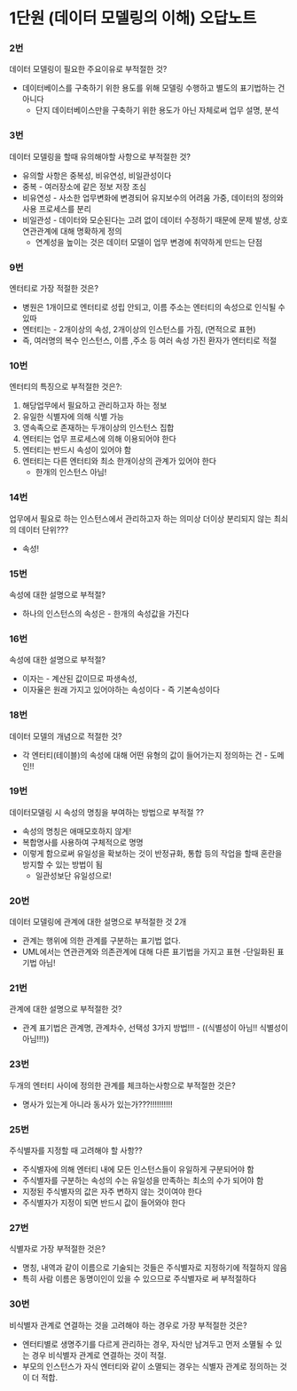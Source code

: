 # 1단원 (데이터 모델링의 이해) 오답노트



### 2번

데이터 모델링이 필요한 주요이유로 부적절한 것?

- 데이터베이스를 구축하기 위한 용도를 위해 모델링 수행하고 별도의 표기법하는 건 아니다
  - 단지 데이터베이스만을 구축하기 위한 용도가 아닌 자체로써 업무 설명, 분석



### 3번

데이터 모델링을 할때 유의해야할 사항으로 부적절한 것?

- 유의할 사항은 중복성, 비유연성, 비일관성이다
- 중복 - 여러장소에 같은 정보 저장 조심
- 비유연성 - 사소한 업무변화에 변경되어 유지보수의 어려움 가중, 데이터의 정의와 사용 프로세스를 분리
- 비일관성 - 데이터와 모순된다는 고려 없이 데이터 수정하기 때문에 문제 발생, 상호 연관관계에 대해 명확하게 정의
  - 연계성을 높이는 것은 데이터 모델이 업무 변경에 취약하게 만드는 단점



### 9번

엔터티로 가장 적절한 것은?

- 병원은 1개이므로 엔터티로 성립 안되고, 이름 주소는 엔터티의 속성으로 인식될 수 있따
- 엔터티는 - 2개이상의 속성, 2개이상의 인스턴스를 가짐, (면적으로 표현)
- 즉, 여러명의 복수 인스턴스, 이름 ,주소 등 여러 속성 가진 환자가 엔터티로 적절



### 10번

엔터티의 특징으로 부적절한 것은?:

1. 해당업무에서 필요하고 관리하고자 하는 정보
2. 유일한 식별자에 의해 식별 가능
3. 영속족으로 존재하는 두개이상의 인스턴스 집합
4. 엔터티는 업무 프로세스에 의해 이용되어야 한다
5. 엔터티는 반드시 속성이 있어야 함
6. 엔터티는 다른 엔터티와 최소 한개이상의 관계가 있어야 한다
   - 한개의 인스턴스 아님!



### 14번

업무에서 필요로 하는 인스턴스에서 관리하고자 하는 의미상 더이상 분리되지 않는 최쇠의 데이터 단위???

- 속성!



### 15번

속성에 대한 설명으로 부적절?

- 하나의 인스턴스의 속성은 - 한개의 속성값을 가진다



### 16번

속성에 대한 설명으로 부적절?

- 이자는 - 계산된 값이므로 파생속성, 
- 이자율은 원래 가지고 있어야하는 속성이다 - 즉 기본속성이다



### 18번

데이터 모델의 개념으로 적절한 것?

- 각 엔터티(테이블)의 속성에 대해 어떤 유형의 값이 들어가는지 정의하는 건 - 도메인!!



### 19번

데이터모델링 시 속성의 명칭을 부여하는 방법으로 부적절 ??

- 속성의 명칭은 애매모호하지 않게!
- 복합명사를 사용하여 구체적으로 명명
- 이렇게 함으로써 유일성을 확보하는 것이 반정규화, 통합 등의 작업을 할때 혼란을 방지할 수 있는 방법이 됨
  - 일관성보단 유일성으로!



### 20번

데이터 모델링에 관계에 대한 설명으로 부적절한 것 2개

-  관계는 행위에 의한 관계를 구분하는 표기법 없다.
- UML에서는 연관관계와 의존관계에 대해 다른 표기법을 가지고 표현 -단일화된 표기법 아님!



### 21번

관계에 대한 설명으로 부적절한 것?

- 관계 표기법은 관계명, 관계차수, 선택성 3가지 방법!!!  - ((식별성이 아님!! 식별성이 아님!!!))



### 23번

두개의 엔터티 사이에 정의한 관계를 체크하는사항으로 부적절한 것은?

- 명사가 있는게 아니라 동사가 있는가???!!!!!!!!!!



### 25번

주식별자를 지정할 때 고려해야 할 사항??

- 주식별자에 의해 엔터티 내에 모든 인스턴스들이 유일하게 구분되어야 함
- 주식별자를 구분하는 속성의 수는 유일성을 만족하는 최소의 수가 되어야 함
- 지정된 주식별자의 값은 자주 변하지 않는 것이여야 한다
- 주식별자가 지정이 되면 반드시 값이 들어와야  한다



### 27번

식별자로 가장 부적절한 것은?

- 명칭, 내역과 같이 이름으로 기술되는 것들은 주식별자로 지정하기에 적절하지 않음
- 특히 사람 이름은 동명이인이 있을 수 있으므로 주식별자로 써 부적절하다



### 30번

비식별자 관계로 연결하는 것을 고려해야 하는 경우로 가장 부적절한 것은?

- 엔터티별로 생명주기를 다르게 관리하는 경우, 자식만 남겨두고 먼저 소멸될 수 있는 경우 비식별자 관계로 연결하는 것이 적절.
- 부모의 인스턴스가 자식 엔터티와 같이 소멸되는 경우는 식별자 관계로 정의하는 것이 더 적합.